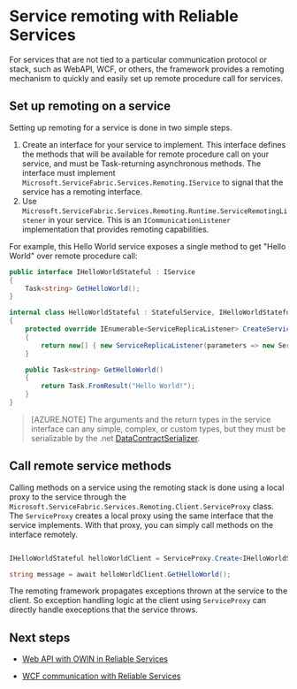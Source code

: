 <properties
   pageTitle="Service remoting in Service Fabric | Microsoft Azure"
   description="Service Fabric remoting allows clients and services to communicate with services using remote procedure call."
   services="service-fabric"
   documentationCenter=".net"
   authors="BharatNarasimman"
   manager="timlt"
   editor="vturecek"/>

<tags
   ms.service="service-fabric"
   ms.devlang="dotnet"
   ms.topic="article"
   ms.tgt_pltfrm="na"
   ms.workload="required"
   ms.date="11/12/2015"
   ms.author="bharatn@microsoft.com"/>

# Service remoting with Reliable Services
For services that are not tied to a particular communication protocol or stack, such as WebAPI, WCF, or others, the framework provides a remoting mechanism to quickly and easily set up remote procedure call for services.

## Set up remoting on a service
Setting up remoting for a service is done in two simple steps.

1. Create an interface for your service to implement. This interface defines the methods that will be available for remote procedure call on your service, and must be Task-returning asynchronous methods. The interface must implement `Microsoft.ServiceFabric.Services.Remoting.IService` to signal that the service has a remoting interface. 
2. Use `Microsoft.ServiceFabric.Services.Remoting.Runtime.ServiceRemotingListener` in your service. This is an `ICommunicationListener` implementation that provides remoting capabilities.

For example, this Hello World service exposes a single method to get "Hello World" over remote procedure call:

```csharp
public interface IHelloWorldStateful : IService
{
    Task<string> GetHelloWorld();
}

internal class HelloWorldStateful : StatefulService, IHelloWorldStateful
{
    protected override IEnumerable<ServiceReplicaListener> CreateServiceReplicaListeners()
    {
        return new[] { new ServiceReplicaListener(parameters => new ServiceRemotingListener<HelloWorldStateful>(parameters, this)) };
    }

    public Task<string> GetHelloWorld()
    {
        return Task.FromResult("Hello World!");
    }
}

```
> [AZURE.NOTE] The arguments and the return types in the service interface can any simple, complex, or custom types, but they must be serializable by the .net [DataContractSerializer](https://msdn.microsoft.com/library/ms731923.aspx).


## Call remote service methods
Calling methods on a service using the remoting stack is done using a local proxy to the service through the `Microsoft.ServiceFabric.Services.Remoting.Client.ServiceProxy` class. The `ServiceProxy` creates a local proxy using the same interface that the service implements. With that proxy, you can simply call methods on the interface remotely.


```csharp

IHelloWorldStateful helloWorldClient = ServiceProxy.Create<IHelloWorldStateful>(new Uri("fabric:/MyApplication/MyHelloWorldService"));

string message = await helloWorldClient.GetHelloWorld();

```

The remoting framework propagates exceptions thrown at the service to the client. So exception handling logic at the client using `ServiceProxy` can directly handle execeptions that the service throws.
 
## Next steps

* [Web API with OWIN in Reliable Services](service-fabric-reliable-services-communication-webapi.md)

* [WCF communication with Reliable Services](service-fabric-reliable-services-communication-wcf.md)

